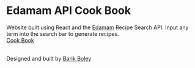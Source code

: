 # Edamam API Cook Book
Website built using React and the [Edamam](https://developer.edamam.com/edamam-docs-recipe-api) Recipe Search API. Input any term into the search bar to generate recipes. <br>
[Cook Book](https://cook-book-boley.netlify.app/) <br><br>

Designed and built by [Barik Boley](https://github.com/Barik-D-Boley)
